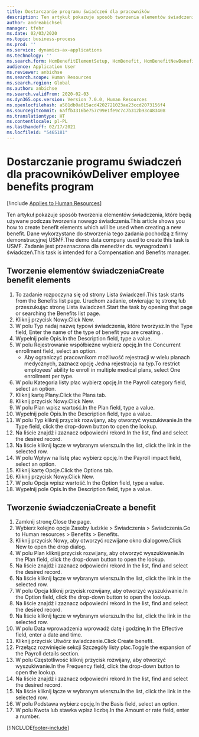 ```yaml
---
title: Dostarczanie programu świadczeń dla pracowników
description: Ten artykuł pokazuje sposób tworzenia elementów świadczenia, które będą używane podczas tworzenia nowego świadczenia.
author: andreabichsel
manager: tfehr
ms.date: 02/03/2020
ms.topic: business-process
ms.prod: ''
ms.service: dynamics-ax-applications
ms.technology: ''
ms.search.form: HcmBenefitElementSetup, HcmBenefit, HcmBenefitNewBenefit, HcmBenefitPlanLookup, BenefitWorkspace, HcmBenefitSummaryPart
audience: Application User
ms.reviewer: anbichse
ms.search.scope: Human Resources
ms.search.region: Global
ms.author: anbichse
ms.search.validFrom: 2020-02-03
ms.dyn365.ops.version: Version 7.0.0, Human Resources
ms.openlocfilehash: a581db0a015acd4202721023ae23ccd2073156f4
ms.sourcegitcommit: 6affb3316be757c99e1fe9c7c7b312b93c483408
ms.translationtype: HT
ms.contentlocale: pl-PL
ms.lasthandoff: 02/17/2021
ms.locfileid: "5465181"
---
```

# <a name="deliver-employee-benefits-program"></a><span data-ttu-id="8f1c7-103">Dostarczanie programu świadczeń dla pracowników</span><span class="sxs-lookup"><span data-stu-id="8f1c7-103">Deliver employee benefits program</span></span>

[!include [Applies to Human Resources](../includes/applies-to-hr.md)]

<span data-ttu-id="8f1c7-104">Ten artykuł pokazuje sposób tworzenia elementów świadczenia, które będą używane podczas tworzenia nowego świadczenia.</span><span class="sxs-lookup"><span data-stu-id="8f1c7-104">This article shows you how to create benefit elements which will be used when creating a new benefit.</span></span> <span data-ttu-id="8f1c7-105">Dane wykorzystane do stworzenia tego zadania pochodzą z firmy demonstracyjnej USMF.</span><span class="sxs-lookup"><span data-stu-id="8f1c7-105">The demo data company used to create this task is USMF.</span></span> <span data-ttu-id="8f1c7-106">Zadanie jest przeznaczona dla menedżer ds. wynagrodzeń i świadczeń.</span><span class="sxs-lookup"><span data-stu-id="8f1c7-106">This task is intended for a Compensation and Benefits manager.</span></span>


## <a name="create-benefit-elements"></a><span data-ttu-id="8f1c7-107">Tworzenie elementów świadczenia</span><span class="sxs-lookup"><span data-stu-id="8f1c7-107">Create benefit elements</span></span>
1. <span data-ttu-id="8f1c7-108">To zadanie rozpoczyna się od strony Lista świadczeń.</span><span class="sxs-lookup"><span data-stu-id="8f1c7-108">This task starts from the Benefits list page.</span></span> <span data-ttu-id="8f1c7-109">Uruchom zadanie, otwierając tę stronę lub przeszukując stronę Lista świadczeń.</span><span class="sxs-lookup"><span data-stu-id="8f1c7-109">Start the task by opening that page or searching the Benefits list page.</span></span>
2. <span data-ttu-id="8f1c7-110">Kliknij przycisk Nowy.</span><span class="sxs-lookup"><span data-stu-id="8f1c7-110">Click New.</span></span>
3. <span data-ttu-id="8f1c7-111">W polu Typ nadaj nazwę typowi świadczenia, które tworzysz.</span><span class="sxs-lookup"><span data-stu-id="8f1c7-111">In the Type field, Enter the name of the type of benefit you are creating..</span></span>
4. <span data-ttu-id="8f1c7-112">Wypełnij pole Opis.</span><span class="sxs-lookup"><span data-stu-id="8f1c7-112">In the Description field, type a value.</span></span>
5. <span data-ttu-id="8f1c7-113">W polu Rejestrowanie współbieżne wybierz opcję.</span><span class="sxs-lookup"><span data-stu-id="8f1c7-113">In the Concurrent enrollment field, select an option.</span></span>
    * <span data-ttu-id="8f1c7-114">Aby ograniczyć pracownikom możliwość rejestracji w wielu planach medycznych, zaznacz opcję Jedna rejestracja na typ.</span><span class="sxs-lookup"><span data-stu-id="8f1c7-114">To restrict employees' ability to enroll in multiple medical plans, select One enrollment per type.</span></span>  
6. <span data-ttu-id="8f1c7-115">W polu Kategoria listy płac wybierz opcję.</span><span class="sxs-lookup"><span data-stu-id="8f1c7-115">In the Payroll category field, select an option.</span></span>
7. <span data-ttu-id="8f1c7-116">Kliknij kartę Plany.</span><span class="sxs-lookup"><span data-stu-id="8f1c7-116">Click the Plans tab.</span></span>
8. <span data-ttu-id="8f1c7-117">Kliknij przycisk Nowy.</span><span class="sxs-lookup"><span data-stu-id="8f1c7-117">Click New.</span></span>
9. <span data-ttu-id="8f1c7-118">W polu Plan wpisz wartość.</span><span class="sxs-lookup"><span data-stu-id="8f1c7-118">In the Plan field, type a value.</span></span>
10. <span data-ttu-id="8f1c7-119">Wypełnij pole Opis.</span><span class="sxs-lookup"><span data-stu-id="8f1c7-119">In the Description field, type a value.</span></span>
11. <span data-ttu-id="8f1c7-120">W polu Typ kliknij przycisk rozwijany, aby otworzyć wyszukiwanie.</span><span class="sxs-lookup"><span data-stu-id="8f1c7-120">In the Type field, click the drop-down button to open the lookup.</span></span>
12. <span data-ttu-id="8f1c7-121">Na liście znajdź i zaznacz odpowiedni rekord.</span><span class="sxs-lookup"><span data-stu-id="8f1c7-121">In the list, find and select the desired record.</span></span>
13. <span data-ttu-id="8f1c7-122">Na liście kliknij łącze w wybranym wierszu.</span><span class="sxs-lookup"><span data-stu-id="8f1c7-122">In the list, click the link in the selected row.</span></span>
14. <span data-ttu-id="8f1c7-123">W polu Wpływ na listę płac wybierz opcję.</span><span class="sxs-lookup"><span data-stu-id="8f1c7-123">In the Payroll impact field, select an option.</span></span>
15. <span data-ttu-id="8f1c7-124">Kliknij kartę Opcje.</span><span class="sxs-lookup"><span data-stu-id="8f1c7-124">Click the Options tab.</span></span>
16. <span data-ttu-id="8f1c7-125">Kliknij przycisk Nowy.</span><span class="sxs-lookup"><span data-stu-id="8f1c7-125">Click New.</span></span>
17. <span data-ttu-id="8f1c7-126">W polu Opcja wpisz wartość.</span><span class="sxs-lookup"><span data-stu-id="8f1c7-126">In the Option field, type a value.</span></span>
18. <span data-ttu-id="8f1c7-127">Wypełnij pole Opis.</span><span class="sxs-lookup"><span data-stu-id="8f1c7-127">In the Description field, type a value.</span></span>

## <a name="create-a-benefit"></a><span data-ttu-id="8f1c7-128">Tworzenie świadczenia</span><span class="sxs-lookup"><span data-stu-id="8f1c7-128">Create a benefit</span></span>
1. <span data-ttu-id="8f1c7-129">Zamknij stronę.</span><span class="sxs-lookup"><span data-stu-id="8f1c7-129">Close the page.</span></span>
2. <span data-ttu-id="8f1c7-130">Wybierz kolejno opcje Zasoby ludzkie > Świadczenia > Świadczenia.</span><span class="sxs-lookup"><span data-stu-id="8f1c7-130">Go to Human resources > Benefits > Benefits.</span></span>
3. <span data-ttu-id="8f1c7-131">Kliknij przycisk Nowy, aby otworzyć rozwijane okno dialogowe.</span><span class="sxs-lookup"><span data-stu-id="8f1c7-131">Click New to open the drop dialog.</span></span>
4. <span data-ttu-id="8f1c7-132">W polu Plan kliknij przycisk rozwijany, aby otworzyć wyszukiwanie.</span><span class="sxs-lookup"><span data-stu-id="8f1c7-132">In the Plan field, click the drop-down button to open the lookup.</span></span>
5. <span data-ttu-id="8f1c7-133">Na liście znajdź i zaznacz odpowiedni rekord.</span><span class="sxs-lookup"><span data-stu-id="8f1c7-133">In the list, find and select the desired record.</span></span>
6. <span data-ttu-id="8f1c7-134">Na liście kliknij łącze w wybranym wierszu.</span><span class="sxs-lookup"><span data-stu-id="8f1c7-134">In the list, click the link in the selected row.</span></span>
7. <span data-ttu-id="8f1c7-135">W polu Opcja kliknij przycisk rozwijany, aby otworzyć wyszukiwanie.</span><span class="sxs-lookup"><span data-stu-id="8f1c7-135">In the Option field, click the drop-down button to open the lookup.</span></span>
8. <span data-ttu-id="8f1c7-136">Na liście znajdź i zaznacz odpowiedni rekord.</span><span class="sxs-lookup"><span data-stu-id="8f1c7-136">In the list, find and select the desired record.</span></span>
9. <span data-ttu-id="8f1c7-137">Na liście kliknij łącze w wybranym wierszu.</span><span class="sxs-lookup"><span data-stu-id="8f1c7-137">In the list, click the link in the selected row.</span></span>
10. <span data-ttu-id="8f1c7-138">W polu Data wprowadzenia wprowadź datę i godzinę.</span><span class="sxs-lookup"><span data-stu-id="8f1c7-138">In the Effective field, enter a date and time.</span></span>
11. <span data-ttu-id="8f1c7-139">Kliknij przycisk Utwórz świadczenie.</span><span class="sxs-lookup"><span data-stu-id="8f1c7-139">Click Create benefit.</span></span>
12. <span data-ttu-id="8f1c7-140">Przełącz rozwinięcie sekcji Szczegóły listy płac.</span><span class="sxs-lookup"><span data-stu-id="8f1c7-140">Toggle the expansion of the Payroll details section.</span></span>
13. <span data-ttu-id="8f1c7-141">W polu Częstotliwość kliknij przycisk rozwijany, aby otworzyć wyszukiwanie.</span><span class="sxs-lookup"><span data-stu-id="8f1c7-141">In the Frequency field, click the drop-down button to open the lookup.</span></span>
14. <span data-ttu-id="8f1c7-142">Na liście znajdź i zaznacz odpowiedni rekord.</span><span class="sxs-lookup"><span data-stu-id="8f1c7-142">In the list, find and select the desired record.</span></span>
15. <span data-ttu-id="8f1c7-143">Na liście kliknij łącze w wybranym wierszu.</span><span class="sxs-lookup"><span data-stu-id="8f1c7-143">In the list, click the link in the selected row.</span></span>
16. <span data-ttu-id="8f1c7-144">W polu Podstawa wybierz opcję.</span><span class="sxs-lookup"><span data-stu-id="8f1c7-144">In the Basis field, select an option.</span></span>
17. <span data-ttu-id="8f1c7-145">W polu Kwota lub stawka wpisz liczbę.</span><span class="sxs-lookup"><span data-stu-id="8f1c7-145">In the Amount or rate field, enter a number.</span></span>



[!INCLUDE[footer-include](../includes/footer-banner.md)]